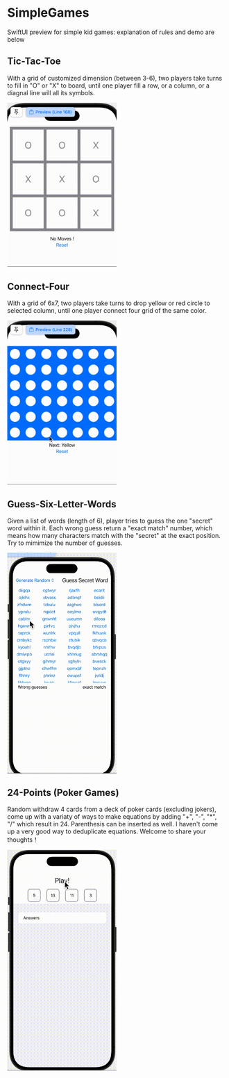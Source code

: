 # SimpleGames
SwiftUI preview for simple kid games: explanation of rules and demo are below

## Tic-Tac-Toe
With a grid of customized dimension (between 3-6), two players take turns to fill in "O" or "X" to board, until one player fill a row, or a column, or a diagnal line will all its symbols.

<img src="TicTacToe/tictactoeDemo.gif" alt="Alt Text" style="width:50%; height:auto;">

## Connect-Four
With a grid of 6x7, two players take turns to drop yellow or red circle to selected column, until one player connect four grid of the same color.

<img src="ConnectFour/connectFour.gif" alt="Alt Text" style="width:50%; height:auto;">

## Guess-Six-Letter-Words
Given a list of words (length of 6), player tries to guess the one "secret" word within it. Each wrong guess return a "exact match" number, which means how many characters match with the "secret" at the exact position. Try to mimimize the number of guesses.

<img src="GuessWord/guessWordDemo.gif" alt="Alt Text" style="width:50%; height:auto;">

## 24-Points (Poker Games) 
Random withdraw 4 cards from a deck of poker cards (excluding jokers), come up with a variaty of ways to make equations by adding "+", "-", "*", "/" which result in 24.
Parenthesis can be inserted as well. I haven't come up a very good way to deduplicate equations. Welcome to share your thoughts！

<img src="24Points/24points.gif" alt="Alt Text" style="width:50%; height:auto;">






